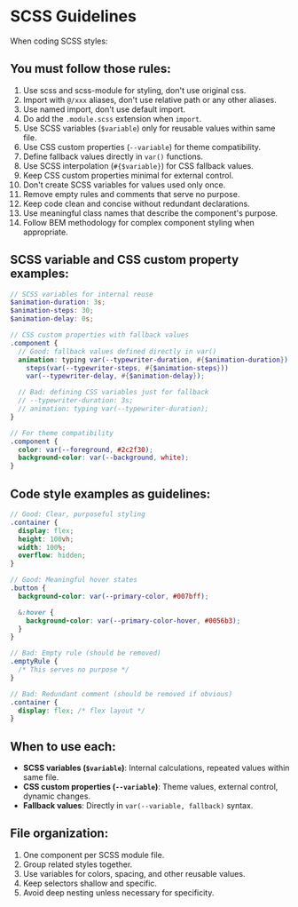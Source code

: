 # SCSS Guidelines

When coding SCSS styles:

## You must follow those rules:

1. Use scss and scss-module for styling, don't use original css.
2. Import with `@/xxx` aliases, don't use relative path or any other aliases.
3. Use named import, don't use default import.
4. Do add the `.module.scss` extension when `import`.
5. Use SCSS variables (`$variable`) only for reusable values within same file.
6. Use CSS custom properties (`--variable`) for theme compatibility.
7. Define fallback values directly in `var()` functions.
8. Use SCSS interpolation (`#{$variable}`) for CSS fallback values.
9. Keep CSS custom properties minimal for external control.
10. Don't create SCSS variables for values used only once.
11. Remove empty rules and comments that serve no purpose.
12. Keep code clean and concise without redundant declarations.
13. Use meaningful class names that describe the component's purpose.
14. Follow BEM methodology for complex component styling when appropriate.

## SCSS variable and CSS custom property examples:

```scss
// SCSS variables for internal reuse
$animation-duration: 3s;
$animation-steps: 30;
$animation-delay: 0s;

// CSS custom properties with fallback values
.component {
  // Good: fallback values defined directly in var()
  animation: typing var(--typewriter-duration, #{$animation-duration})
    steps(var(--typewriter-steps, #{$animation-steps}))
    var(--typewriter-delay, #{$animation-delay});

  // Bad: defining CSS variables just for fallback
  // --typewriter-duration: 3s;
  // animation: typing var(--typewriter-duration);
}

// For theme compatibility
.component {
  color: var(--foreground, #2c2f30);
  background-color: var(--background, white);
}
```

## Code style examples as guidelines:

```scss
// Good: Clear, purposeful styling
.container {
  display: flex;
  height: 100vh;
  width: 100%;
  overflow: hidden;
}

// Good: Meaningful hover states
.button {
  background-color: var(--primary-color, #007bff);

  &:hover {
    background-color: var(--primary-color-hover, #0056b3);
  }
}

// Bad: Empty rule (should be removed)
.emptyRule {
  /* This serves no purpose */
}

// Bad: Redundant comment (should be removed if obvious)
.container {
  display: flex; /* flex layout */
}
```

## When to use each:

- **SCSS variables (`$variable`)**:
  Internal calculations, repeated values within same file.
- **CSS custom properties (`--variable`)**:
  Theme values, external control, dynamic changes.
- **Fallback values**:
  Directly in `var(--variable, fallback)` syntax.

## File organization:

1. One component per SCSS module file.
2. Group related styles together.
3. Use variables for colors, spacing, and other reusable values.
4. Keep selectors shallow and specific.
5. Avoid deep nesting unless necessary for specificity.

